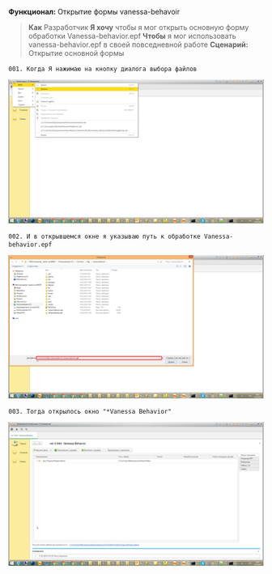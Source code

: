 **Функционал:** Открытие формы vanessa-behavoir
> **Как** Разработчик
> **Я хочу** чтобы я мог открыть основную форму обработки Vanessa-behavior.epf
> **Чтобы** я мог использовать vanessa-behavior.epf в своей повседневной работе
**Сценарий:** Открытие основной формы

	001. Когда Я нажимаю на кнопку диалога выбора файлов
<img src=Pict/ОткрытиеФормы/ОткрытиеФормы_1_Открытие_основной_формы_001.png>

	002. И в открывшемся окне я указываю путь к обработке Vanessa-behavior.epf
<img src=Pict/ОткрытиеФормы/ОткрытиеФормы_2_Открытие_основной_формы_002.png>

	003. Тогда открылось окно "*Vanessa Behavior"
<img src=Pict/ОткрытиеФормы/ОткрытиеФормы_3_Открытие_основной_формы_003.png>
